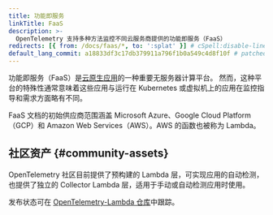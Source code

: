 ```yaml
---
title: 功能即服务
linkTitle: FaaS
description: >-
  OpenTelemetry 支持多种方法监控不同云服务商提供的功能即服务（FaaS）
redirects: [{ from: /docs/faas/*, to: ':splat' }] # cSpell:disable-line
default_lang_commit: a18833df3c17db379911a796f1b0a549c4d8f10f # patched
---
```


功能即服务（FaaS）是[云原生应用][cloud native apps]的一种重要无服务器计算平台。
然而，这种平台的特殊性通常意味着这些应用与运行在 Kubernetes 或虚拟机上的应用在监控指导和需求方面略有不同。

FaaS 文档的初始供应商范围涵盖 Microsoft Azure、Google Cloud Platform（GCP）和
Amazon Web Services（AWS）。AWS 的函数也被称为 Lambda。

## 社区资产 {#community-assets}

OpenTelemetry 社区目前提供了预构建的 Lambda 层，可实现应用的自动检测，也提供了独立的
Collector Lambda 层，适用于手动或自动检测应用时使用。

发布状态可在 [OpenTelemetry-Lambda 仓库](https://github.com/open-telemetry/opentelemetry-lambda)中跟踪。

[cloud native apps]: https://glossary.cncf.io/cloud-native-apps/
